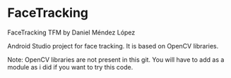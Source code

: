 # FaceTracking
FaceTracking TFM by Daniel Méndez López

Android Studio project for face tracking. It is based on OpenCV libraries.

Note: OpenCV libraries are not present in this git. You will have to add as a module as i did if you want to try this code. 
